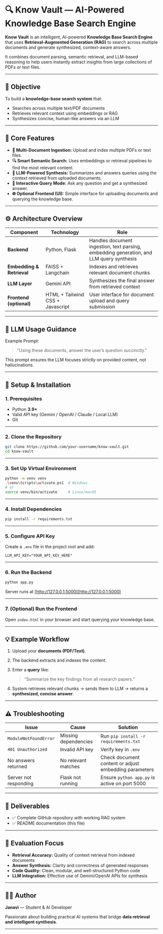 
# 🔍 Know Vault — AI-Powered Knowledge Base Search Engine

**Know Vault** is an intelligent, AI-powered **Knowledge Base Search Engine** that uses **Retrieval-Augmented Generation (RAG)** to search across multiple documents and generate synthesized, context-aware answers.  

It combines document parsing, semantic retrieval, and LLM-based reasoning to help users instantly extract insights from large collections of PDFs or text files.

---

## 🎯 Objective

To build a **knowledge-base search system** that:
- Searches across multiple text/PDF documents
- Retrieves relevant context using embeddings or RAG
- Synthesizes concise, human-like answers via an LLM

---

## 🧩 Core Features

- **📂 Multi-Document Ingestion:** Upload and index multiple PDFs or text files.
- **🔍 Smart Semantic Search:** Uses embeddings or retrieval pipelines to find the most relevant content.
- **🧠 LLM-Powered Synthesis:** Summarizes and answers queries using the context retrieved from uploaded documents.
- **💬 Interactive Query Mode:** Ask any question and get a synthesized answer.
- **🌐 Optional Frontend (UI):** Simple interface for uploading documents and querying the knowledge base.

---

## ⚙️ Architecture Overview

| Component | Technology | Role |
|------------|-------------|------|
| **Backend** | Python, Flask | Handles document ingestion, text parsing, embedding generation, and LLM query synthesis |
| **Embedding & Retrieval** | FAISS + Langchain| Indexes and retrieves relevant document chunks |
| **LLM Layer** | Gemini API  | Synthesizes the final answer from retrieved context |
| **Frontend (optional)** | HTML + Tailwind CSS + Javascript | User interface for document upload and query submission |

---

## 🧠 LLM Usage Guidance

Example Prompt:

> “Using these documents, answer the user’s question succinctly.”

This prompt ensures the LLM focuses strictly on provided content, not hallucinations.

---

## 🚀 Setup & Installation

### 1. Prerequisites
- Python **3.9+**
- Valid API key (Gemini / OpenAI / Claude / Local LLM)
- Git

---

### 2. Clone the Repository

```bash
git clone https://github.com/your-username/know-vault.git
cd know-vault
````

---

### 3. Set Up Virtual Environment

```bash
python -m venv venv
.\venv\Scripts\activate.ps1  # Windows
# or
source venv/bin/activate     # Linux/macOS
```

---

### 4. Install Dependencies

```bash
pip install -r requirements.txt
```

---

### 5. Configure API Key

Create a `.env` file in the project root and add:

```env
LLM_API_KEY="YOUR_API_KEY_HERE"
```

---

### 6. Run the Backend

```bash
python app.py
```

Server runs at [http://127.0.0.1:5000](http://127.0.0.1:5000)

---

### 7. (Optional) Run the Frontend

Open `index.html` in your browser and start querying your knowledge base.

---

## 💡 Example Workflow

1. Upload your **documents (PDF/Text)**.
2. The backend extracts and indexes the content.
3. Enter a **query** like:

   > “Summarize the key findings from all research papers.”
4. System retrieves relevant chunks → sends them to LLM → returns a **synthesized, concise answer**.

---

## ⚠️ Troubleshooting

| Issue                 | Cause                | Solution                                              |
| --------------------- | -------------------- | ----------------------------------------------------- |
| `ModuleNotFoundError` | Missing dependencies | Run `pip install -r requirements.txt`                 |
| `401 Unauthorized`    | Invalid API key      | Verify key in `.env`                                  |
| No answers returned   | No relevant matches  | Check document content or adjust embedding parameters |
| Server not responding | Flask not running    | Ensure `python app.py` is active on port 5000         |

---

## 🧩 Deliverables

* ✅ Complete GitHub repository with working RAG system
* ✅ README documentation (this file)

---

## 🧠 Evaluation Focus

* **Retrieval Accuracy:** Quality of context retrieval from indexed documents
* **Answer Synthesis:** Clarity and correctness of generated responses
* **Code Quality:** Clean, modular, and well-structured Python code
* **LLM Integration:** Effective use of Gemini/OpenAI APIs for synthesis

---

## 🧑‍💻 Author

**Janavi** — Student & AI Developer

Passionate about building practical AI systems that bridge **data retrieval and intelligent synthesis**.

---




